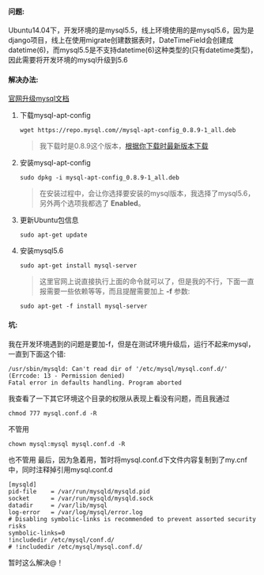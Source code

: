 #### 问题:
Ubuntu14.04下，开发环境的是mysql5.5，线上环境使用的是mysql5.6，因为是django项目，线上在使用migrate创建数据表时，DateTimeField会创建成datetime(6)，而mysql5.5是不支持datetime(6)这种类型的(只有datetime类型)，因此需要将开发环境的mysql升级到5.6
#### 解决办法:
[官网升级mysql文档](https://dev.mysql.com/doc/mysql-apt-repo-quick-guide/en/#repo-qg-apt-upgrading)
1. 下载mysql-apt-config
    ```
    wget https://repo.mysql.com//mysql-apt-config_0.8.9-1_all.deb
    ```
    >我下载时是0.8.9这个版本，[根据你下载时最新版本下载](https://dev.mysql.com/downloads/repo/apt/)
2. 安装mysql-apt-config
    ```
    sudo dpkg -i mysql-apt-config_0.8.9-1_all.deb
    ```
    >在安装过程中，会让你选择要安装的mysql版本，我选择了mysql5.6，另外两个选项我都选了 **Enabled**。
3. 更新Ubuntu包信息
    ```
    sudo apt-get update
    ```
4. 安装mysql5.6
    ```
    sudo apt-get install mysql-server
    ```
    >这里官网上说直接执行上面的命令就可以了，但是我的不行，下面一直报需要一些依赖等等，而且提醒需要加上 **-f** 参数:
    ```
    sudo apt-get -f install mysql-server
    ```
    
#### 坑:
我在开发环境遇到的问题是要加-f，但是在测试环境升级后，运行不起来mysql，一直到下面这个错:
```
/usr/sbin/mysqld: Can't read dir of '/etc/mysql/mysql.conf.d/' (Errcode: 13 - Permission denied)
Fatal error in defaults handling. Program aborted
```
我查看了一下其它环境这个目录的权限从表现上看没有问题，而且我通过
```
chmod 777 mysql.conf.d -R
```
不管用
```
chown mysql:mysql mysql.conf.d -R
```
也不管用
最后，因为急着用，暂时将mysql.conf.d下文件内容复制到了my.cnf中，同时注释掉引用mysql.conf.d
```
[mysqld]
pid-file    = /var/run/mysqld/mysqld.pid
socket      = /var/run/mysqld/mysqld.sock
datadir     = /var/lib/mysql
log-error   = /var/log/mysql/error.log
# Disabling symbolic-links is recommended to prevent assorted security risks
symbolic-links=0
!includedir /etc/mysql/conf.d/
# !includedir /etc/mysql/mysql.conf.d/
```
暂时这么解决@！